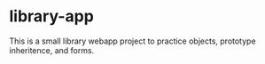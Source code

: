 # library-app

This is a small library webapp project to practice objects, prototype inheritence, and forms.
